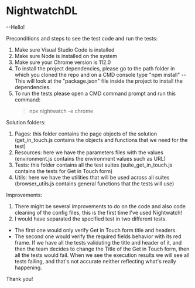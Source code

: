 # NightwatchDL

--Hello!

Preconditions and steps to see the test code and run the tests:

1) Make sure Visual Studio Code is installed
2) Make sure Node is installed on the system
3) Make sure your Chrome version is 112.0
3) To install the project dependencies, please go to the path folder in which you cloned the repo and on a CMD console type "npm install"
    --This will look at the "package.json" file inside the project to install the dependencies.
4) To run the tests please open a CMD command prompt and run this command:
    > npx nightwatch -e chrome

Solution folders:

1) Pages: this folder contains the page objects of the solution (get_in_touch.js contains the objects and functions that we need for the test)
2) Resources: here we have the parameters files with the values (environment.js contains the environment values such as URL)
3) Tests: this folder contains all the test suites (suite_get_in_touch.js contains the tests for Get in Touch form)
4) Utils: here we have the utilities that will be used across all suites (browser_utils.js contains general functions that the tests will use)

Improvements:

1) There might be several improvements to do on the code and also code cleaning of the config files, this is the first time I've used Nightwatch!
2) I would have separated the specified test in two different tests. 
  - The first one would only verify Get in Touch form title and headers.
  - The second one would verify the required fields behavior with its red frame.
  If we have all the tests validating the title and header of it, and then the team decides to change the Title of the Get in Touch form, then all
  the tests would fail. When we see the execution results we will see all tests failing, and that's not accurate neither reflecting what's really 
  happening. 

Thank you!
